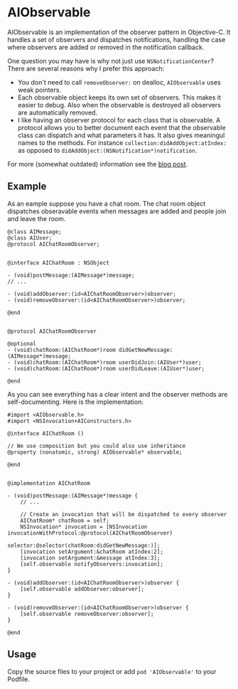 # AIObservable

AIObservable is an implementation of the observer pattern in Objective-C. It handles a set of observers and dispatches notifications, handling the case where observers are added or removed in the notification callback. 

One question you may have is why not just use `NSNotificationCenter`? There are several reasons why I prefer this approach:

* You don't need to call `removeObserver:` on dealloc, `AIObservable` uses weak pointers.
* Each observable object keeps its own set of observers. This makes it easier to debug. Also when the observable is destroyed all observers are automatically removed.
* I like having an observer protocol for each class that is observable. A protocol allows you to better document each event that the observable class can dispatch and what parameters it has. It also gives meaningul names to the methods. For instance `collection:didAddObject:atIndex:` as opposed to `didAddObject:(NSNotification*)notification`.

For more (somewhat outdated) information see the [blog post](http://a-coding.com/observer-pattern-in-objective-c/).

## Example

As an eample suppose you have a chat room. The chat room object dispatches obseravable events when messages are added and people join and leave the room.

```objc
@class AIMessage;
@class AIUser;
@protocol AIChatRoomObserver;


@interface AIChatRoom : NSObject 

- (void)postMessage:(AIMessage*)message;
// ...

- (void)addObserver:(id<AIChatRoomObserver>)observer;
- (void)removeObserver:(id<AIChatRoomObserver>)observer;

@end


@protocol AIChatRoomObserver

@optional
- (void)chatRoom:(AIChatRoom*)room didGetNewMessage:(AIMessage*)message;
- (void)chatRoom:(AIChatRoom*)room userDidJoin:(AIUser*)user;
- (void)chatRoom:(AIChatRoom*)room userDidLeave:(AIUser*)user;

@end
```

As you can see everything has a clear intent and the observer methods are self-documenting. Here is the implementation:

```objc
#import <AIObservable.h>
#import <NSInvocation+AIConstructors.h>

@interface AIChatRoom ()

// We use composition but you could also use inheritance
@property (nonatomic, strong) AIObservable* observable;

@end


@implementation AIChatRoom

- (void)postMessage:(AIMessage*)message {
    // ...

    // Create an invocation that will be dispatched to every observer
    AIChatRoom* chatRoom = self;
    NSInvocation* invocation = [NSInvocation invocationWithProtocol:@protocol(AIChatRoomObserver)
                                                           selector:@selector(chatRoom:didGetNewMessage:)];
    [invocation setArgument:&chatRoom atIndex:2];
    [invocation setArgument:&message atIndex:3];
    [self.observable notifyObservers:invocation];
}

- (void)addObserver:(id<AIChatRoomObserver>)observer {
    [self.observable addObserver:observer];
}

- (void)removeObserver:(id<AIChatRoomObserver>)observer {
    [self.observable removeObserver:observer];
}

@end
```

## Usage
Copy the source files to your project or add `pod 'AIObservable'` to your Podfile.
